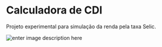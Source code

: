 # Calculadora de CDI

Projeto experimental para simulação da renda pela taxa Selic.

![enter image description here](https://i.imgur.com/ai5yhQ5.png)